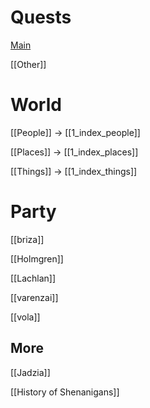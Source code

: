 # Quests
[Main](Main.md)

[[Other]]

# World
[[People]] -> [[1_index_people]]

[[Places]] -> [[1_index_places]]

[[Things]] -> [[1_index_things]]

# Party
[[briza]]

[[Holmgren]]

[[Lachlan]]

[[varenzai]]

[[vola]]

## More
[[Jadzia]]

[[History of Shenanigans]]